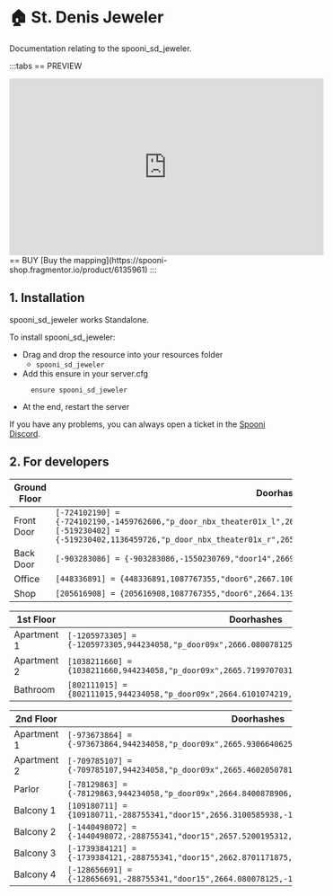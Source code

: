 # 🏠 St. Denis Jeweler
Documentation relating to the spooni_sd_jeweler.

:::tabs
== PREVIEW
<iframe width="560" height="315" src="https://www.youtube.com/embed/AFnqPoi6HI0" frameborder="0" allow="accelerometer; autoplay; clipboard-write; encrypted-media; gyroscope; picture-in-picture; web-share" allowfullscreen></iframe>
== BUY
[Buy the mapping](https://spooni-shop.fragmentor.io/product/6135961)
:::

## 1. Installation
spooni_sd_jeweler works Standalone.  

To install spooni_sd_jeweler:
- Drag and drop the resource into your resources folder
  - `spooni_sd_jeweler`
- Add this ensure in your server.cfg
  ```
    ensure spooni_sd_jeweler
  ```
- At the end, restart the server

If you have any problems, you can always open a ticket in the [Spooni Discord](https://discord.gg/spooni).

## 2. For developers
| Ground Floor              | Doorhashes
|---------------------------|----------------------------------------------------------------------------------|
| Front Door                | `[-724102190] = {-724102190,-1459762606,"p_door_nbx_theater01x_l",2658.0100097656,-1280.7099609375,51.272087097168}`<br>`[-519230402] = {-519230402,1136459726,"p_door_nbx_theater01x_r",2656.0190429688,-1281.6500244141,51.273643493652}`
| Back Door                 | `[-903283086] = {-903283086,-1550230769,"door14",2669.3000488281,-1300.3699951172,49.730621337891}`
| Office                    | `[448336891] = {448336891,1087767355,"door6",2667.1000976562,-1298.9499511719,49.729999542236}`
| Shop                      | `[205616908] = {205616908,1087767355,"door6",2664.1398925781,-1292.5799560547,50.487033843994}`

| 1st Floor                 | Doorhashes
|---------------------------|----------------------------------------------------------------------------------|
| Apartment 1               | `[-1205973305] = {-1205973305,944234058,"p_door09x",2666.080078125,-1296.1300048828,54.48250579834}`
| Apartment 2               | `[1038211660] = {1038211660,944234058,"p_door09x",2665.7199707031,-1295.3599853516,54.48250579834}`
| Bathroom                  | `[802111015] = {802111015,944234058,"p_door09x",2664.6101074219,-1287.4399414062,54.490001678467}`

| 2nd Floor                 | Doorhashes
|---------------------------|----------------------------------------------------------------------------------|
| Apartment 1               | `[-973673864] = {-973673864,944234058,"p_door09x",2665.9306640625,-1296.2399902344,58.715526580811}`
| Apartment 2               | `[-709785107] = {-709785107,944234058,"p_door09x",2665.4602050781,-1295.1999511719,58.715526580811}`
| Parlor                    | `[-78129863] = {-78129863,944234058,"p_door09x",2664.8400878906,-1286.8599853516,58.720001220703}`
| Balcony 1                 | `[109180711] = {109180711,-288755341,"door15",2656.3100585938,-1281.5600585938,58.756614685059}`
| Balcony 2                 | `[-1440498072] = {-1440498072,-288755341,"door15",2657.5200195312,-1280.9899902344,58.756614685059}`
| Balcony 3                 | `[-1739384121] = {-1739384121,-288755341,"door15",2662.8701171875,-1278.4399414062,58.749576568604}`
| Balcony 4                 | `[-128656691] = {-128656691,-288755341,"door15",2664.080078125,-1277.8699951172,58.749576568604}`
